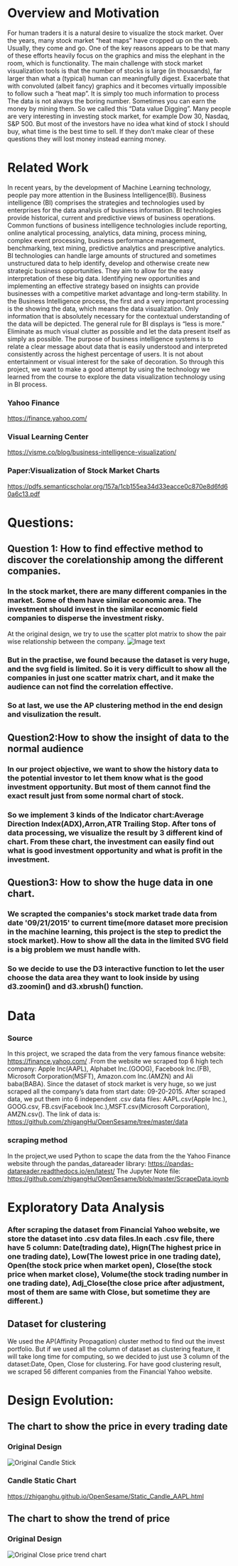 # Overview and Motivation
For human traders it is a natural desire to visualize the stock market. Over the years, many stock market “heat maps” have cropped up on the web. Usually, they come and go. One of the key reasons appears to be that many of these efforts heavily focus on the graphics and miss the elephant in the room, which is functionality. The main challenge with stock market visualization tools is that the number of stocks is large (in thousands), far larger than what a (typical) human can meaningfully digest. Exacerbate that with convoluted (albeit fancy) graphics and it becomes virtually impossible to follow such a “heat map”. It is simply too much information to process
The data is not always the boring number. Sometimes you can earn the money by mining them. So we called this “Data value Digging”. 
Many people are very interesting in investing stock market, for example Dow 30, Nasdaq, S&P 500. But most of the investors have no idea what kind of stock I should buy, what time is the best time to sell. If they don’t make clear of these questions they will lost money instead earning money.

# Related Work
In recent years, by the development of Machine Learning technology, people pay more attention in the Business Intelligence(BI). Business intelligence (BI) comprises the strategies and technologies used by enterprises for the data analysis of business information. BI technologies provide historical, current and predictive views of business operations. Common functions of business intelligence technologies include reporting, online analytical processing, analytics, data mining, process mining, complex event processing, business performance management, benchmarking, text mining, predictive analytics and prescriptive analytics. BI technologies can handle large amounts of structured and sometimes unstructured data to help identify, develop and otherwise create new strategic business opportunities. They aim to allow for the easy interpretation of these big data. Identifying new opportunities and implementing an effective strategy based on insights can provide businesses with a competitive market advantage and long-term stability.
In the Business Intelligence process, the first and a very important processing is the showing the data, which means the data visualization. Only information that is absolutely necessary for the contextual understanding of the data will be depicted. The general rule for BI displays is “less is more.” Eliminate as much visual clutter as possible and let the data present itself as simply as possible. The purpose of business intelligence systems is to relate a clear message about data that is easily understood and interpreted consistently across the highest percentage of users. It is not about entertainment or visual interest for the sake of decoration. So through this project, we want to make a good attempt by using the technology we learned from the course to explore the data visualization technology using in BI process.
### Yahoo Finance
https://finance.yahoo.com/

### Visual Learning Center
https://visme.co/blog/business-intelligence-visualization/

### Paper:Visualization of Stock Market Charts
https://pdfs.semanticscholar.org/157a/1cb155ea34d33eacce0c870e8d6fd60a6c13.pdf

# Questions: 
 ## Question 1: How to find effective method to discover the corelationship among the different companies.
 ### In the stock market, there are many different companies in the market. Some of them have similar economic area. The investment should invest in the similar economic field companies to disperse the investment risky.
 At the original design, we try to use the scatter plot matrix to show the pair wise relationship between the company.
 ![Image text](https://github.com/zhigangHu/OpenSesame/blob/master/OriginalDesign/IMG_20191111_230154.jpg)
 ### But in the practise, we found because the dataset is very huge, and the svg field is limited. So it is very difficult to show all the companies in just one scatter matrix chart, and it make the audience can not find the correlation effective.
 ### So at last, we use the AP clustering method in the end design and visulization the result.
 
 ## Question2:How to show the insight of data to the normal audience
 ### In our project objective, we want to show the history data to the potential investor to let them know what is the good investment opportunity. But most of them cannot find the exact result just from some normal chart of stock. 
 ### So we implement 3 kinds of the Indicator chart:Average Direction Index(ADX),Arron,ATR Trailing Stop. After tons of data processing, we visualize the result by 3 different kind of chart. From these chart, the investment can easily find out what is good investment opportunity and what is profit in the investment.
 
 ## Question3: How to show the huge data in one chart.
 ### We scrapted the companies's stock market trade data from date '09/21/2015' to current time(more dataset more precision in the machine learning, this project is the step to predict the stock market). How to show all the data in the limited SVG field is a big problem we must handle with.
 ### So we decide to use the D3 interactive function to let the user choose the data area they want to look inside by using d3.zoomin() and d3.xbrush() function. 

# Data

### Source
In this project, we scraped the data from the very famous finance website: https://finance.yahoo.com/ .From the website we scraped top 6 high tech company: Apple Inc(AAPL), Alphabet Inc.(GOOG), Facebook Inc.(FB), Microsoft Corporation(MSFT), Amazon.com Inc.(AMZN) and Ali baba(BABA).  Since the dataset of stock market is very huge, so we just scraped all the company’s data from start date: 09-20-2015. After scraped data, we put them into 6 independent .csv data files: AAPL.csv(Apple Inc.), GOOG.csv, FB.csv(Facebook Inc.),MSFT.csv(Microsoft Corporation), AMZN.csv().
The link of data is: 
https://github.com/zhigangHu/OpenSesame/tree/master/data

### scraping method
In the project,we used Python to scape the data from the the Yahoo Finance website through the pandas_datareader library:
https://pandas-datareader.readthedocs.io/en/latest/
The Jupyter Note file:
https://github.com/zhigangHu/OpenSesame/blob/master/ScrapeData.ipynb

# Exploratory Data Analysis
### After scraping the dataset from Financial Yahoo website, we store the dataset into .csv data files.In each .csv file, there have 5 column: Date(trading date), Hign(The highest price in one trading date), Low(The lowest price in one trading date), Open(the stock price when market open), Close(the stock price when market close), Volume(the stock trading number in one trading date), Adj_Close(the close price after adjustment, most of them are same with Close, but sometime they are different.)
## Dataset for clustering 
We used the AP(Affinity Propagation) cluster method to find out the invest portfolio. But if we used all the column of dataset as clustering feature, it will take long time for computing, so we decided to just use 3 column of the dataset:Date, Open, Close for clustering. For have good clustering result, we scraped 56 different companies from the Financial Yahoo website.

# Design Evolution:
## The chart to show the price in every trading date
### Original Design
![Original Candle Stick](https://github.com/zhigangHu/OpenSesame/blob/master/OriginalDesign/IMG_20191111_230038.jpg)
### Candle Static Chart
https://zhiganghu.github.io/OpenSesame/Static_Candle_AAPL.html

## The chart to show the trend of price
### Original Design
![Original Close price trend chart](https://github.com/zhigangHu/OpenSesame/blob/master/OriginalDesign/IMG_20191111_230015.jpg)